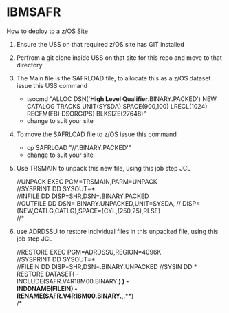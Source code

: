 # IBMSAFR

How to deploy to a z/OS Site

1.   Ensure the USS on that required z/OS site has GIT installed
2.   Perfrom a git clone inside USS on that site for this repo and move to that directory
3.   The Main file is the SAFRLOAD file, to allocate this as a z/OS dataset issue this USS command
      -   tsocmd "ALLOC DSN('**High Level Qualifier**.BINARY.PACKED') NEW CATALOG TRACKS UNIT(SYSDA) SPACE(900,100) LRECL(1024) RECFM(FB) DSORG(PS) BLKSIZE(27648)"   
      -   change <High Level Qualifier> to suit your site
4.   To move the SAFRLOAD file to z/OS issue this command
      -   cp  SAFRLOAD "//'<High Level Qualifier>.BINARY.PACKED'"
      -   change <High Level Qualifier> to suit your site
5.   Use TRSMAIN to unpack this new file, using this job step JCL
      
     //UNPACK   EXEC PGM=TRSMAIN,PARM=UNPACK                          
     //SYSPRINT DD SYSOUT=*                                           
     //INFILE DD DISP=SHR,DSN=<High Level Qualifier>.BINARY.PACKED        
     //OUTFILE  DD DSN=<High Level Qualifier>.BINARY.UNPACKED,UNIT=SYSDA, 
     //            DISP=(NEW,CATLG,CATLG),SPACE=(CYL,(250,25),RLSE)   
     //*   
  
6. use ADRDSSU to restore individual files in this unpacked file, using this job step JCL

     //RESTORE  EXEC PGM=ADRDSSU,REGION=4096K                      
     //SYSPRINT DD SYSOUT=*                                        
     //FILEIN   DD DISP=SHR,DSN=<High Level Qualifier>.BINARY.UNPACKED 
     //SYSIN    DD  *                                              
      RESTORE DATASET(   -                                         
        INCLUDE(SAFR.V4R18M00.BINARY.**) )    -                    
        INDDNAME(FILEIN)  -                                        
        RENAME(SAFR.V4R18M00.BINARY.**,<High Level Qualifier>.**)    
     /*      
  
